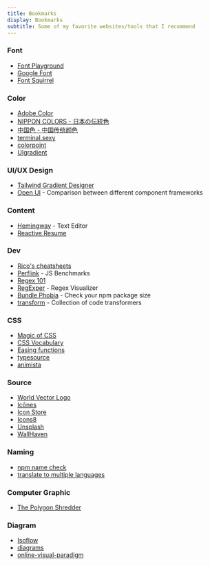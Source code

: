 ```yaml
---
title: Bookmarks
display: Bookmarks
subtitle: Some of my favorite websites/tools that I recommend
---
```


### Font

- [Font Playground](https://play.typedetail.com/)
- [Google Font](https://fonts.google.com/)
- [Font Squirrel](https://www.fontsquirrel.com/)

### Color

- [Adobe Color](https://color.adobe.com/)
- [NIPPON COLORS - 日本の伝統色](https://nipponcolors.com/)
- [中国色 - 中国传统颜色](http://zhongguose.com/)
- [terminal.sexy](https://terminal.sexy/)
- [colorpoint](https://www.colorpoint.io/)
- [UIgradient](https://uigradients.com/)

### UI/UX Design

- [Tailwind Gradient Designer](https://tailwind-gradient-designer.csspost.com/)
- [Open UI](https://open-ui.org/) - Comparison between different component frameworks

### Content

- [Hemingway](http://www.hemingwayapp.com/) - Text Editor
- [Reactive Resume](https://rxresu.me/)

### Dev

- [Rico's cheatsheets](https://devhints.io/)
- [Perflink](https://perf.link/) - JS Benchmarks
- [Regex 101](https://regex101.com/)
- [RegExper](https://regexper.com/) - Regex Visualizer
- [Bundle Phobia](https://bundlephobia.com/) - Check your npm package size
- [transform](https://transform.tools/) - Collection of code transformers

### CSS

- [Magic of CSS](https://adamschwartz.co/magic-of-css/)
- [CSS Vocabulary](http://apps.workflower.fi/vocabs/css/en)
- [Easing functions](https://easings.net/)
- [typesource](https://tobiasahlin.com/typesource/)
- [animista](https://animista.net/)

### Source

- [World Vector Logo](https://worldvectorlogo.com/)
- [Icônes](http://icones.js.org/)
- [Icon Store](https://www.iconstore.co/)
- [Icons8](https://icons8.com/)
- [Unsplash](https://unsplash.com/)
- [WallHaven](https://wallhaven.cc/)

### Naming

- [npm name check](https://remarkablemark.org/npm-package-name-checker/)
- [translate to multiple languages](https://smodin.me/translate-one-text-into-multiple-languages)

### Computer Graphic

- [The Polygon Shredder](https://www.clicktorelease.com)

### Diagram

- [Isoflow](https://isoflow.io/)
- [diagrams](https://app.diagrams.net/)
- [online-visual-paradigm](https://online.visual-paradigm.com/)